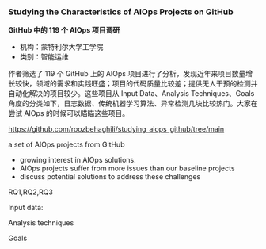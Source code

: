 ### Studying the Characteristics of AIOps Projects on GitHub

**GitHub 中的 119 个 AIOps 项目调研**

- 机构：蒙特利尔大学工学院
- 类别：智能运维

作者筛选了 119 个 GitHub 上的 AIOps 项目进行了分析，发现近年来项目数量增长较快，领域的需求和实践旺盛；项目的代码质量比较差；提供无人干预的检测并自动化解决的项目较少。这些项目从 Input Data、Analysis Techniques、Goals 角度的分类如下，日志数据、传统机器学习算法、异常检测几块比较热门。大家在尝试 AIOps 的时候可以瞄瞄这些项目。

https://github.com/roozbehaghili/studying_aiops_github/tree/main





a set of AIOps projects from GitHub

- growing interest in AIOps solutions. 
- AIOps projects suffer from more issues than our baseline projects
- discuss potential solutions to address these challenges



RQ1,RQ2,RQ3



Input data:

Analysis techniques

Goals
